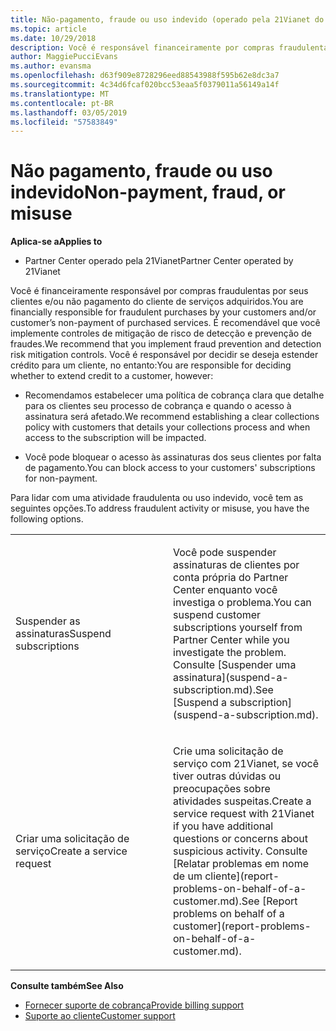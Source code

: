 ```yaml
---
title: Não-pagamento, fraude ou uso indevido (operado pela 21Vianet do Partner Center)
ms.topic: article
ms.date: 10/29/2018
description: Você é responsável financeiramente por compras fraudulentas dos seus clientes e/ou falta de pagamento de serviços comprados pelo cliente. Portanto, recomendamos que você implemente controles para redução de risco de detecção e prevenção de fraudes.
author: MaggiePucciEvans
ms.author: evansma
ms.openlocfilehash: d63f909e8728296eed88543988f595b62e8dc3a7
ms.sourcegitcommit: 4c34d6fcaf020bcc53eaa5f0379011a56149a14f
ms.translationtype: MT
ms.contentlocale: pt-BR
ms.lasthandoff: 03/05/2019
ms.locfileid: "57583849"
---
```

# <a name="non-payment-fraud-or-misuse"></a><span data-ttu-id="7703f-103">Não pagamento, fraude ou uso indevido</span><span class="sxs-lookup"><span data-stu-id="7703f-103">Non-payment, fraud, or misuse</span></span>

<span data-ttu-id="7703f-104">**Aplica-se a**</span><span class="sxs-lookup"><span data-stu-id="7703f-104">**Applies to**</span></span>

-   <span data-ttu-id="7703f-105">Partner Center operado pela 21Vianet</span><span class="sxs-lookup"><span data-stu-id="7703f-105">Partner Center operated by 21Vianet</span></span>

<span data-ttu-id="7703f-106">Você é financeiramente responsável por compras fraudulentas por seus clientes e/ou não pagamento do cliente de serviços adquiridos.</span><span class="sxs-lookup"><span data-stu-id="7703f-106">You are financially responsible for fraudulent purchases by your customers and/or customer’s non-payment of purchased services.</span></span> <span data-ttu-id="7703f-107">É recomendável que você implemente controles de mitigação de risco de detecção e prevenção de fraudes.</span><span class="sxs-lookup"><span data-stu-id="7703f-107">We recommend that you implement fraud prevention and detection risk mitigation controls.</span></span> <span data-ttu-id="7703f-108">Você é responsável por decidir se deseja estender crédito para um cliente, no entanto:</span><span class="sxs-lookup"><span data-stu-id="7703f-108">You are responsible for deciding whether to extend credit to a customer, however:</span></span>

-   <span data-ttu-id="7703f-109">Recomendamos estabelecer uma política de cobrança clara que detalhe para os clientes seu processo de cobrança e quando o acesso à assinatura será afetado.</span><span class="sxs-lookup"><span data-stu-id="7703f-109">We recommend establishing a clear collections policy with customers that details your collections process and when access to the subscription will be impacted.</span></span>

-   <span data-ttu-id="7703f-110">Você pode bloquear o acesso às assinaturas dos seus clientes por falta de pagamento.</span><span class="sxs-lookup"><span data-stu-id="7703f-110">You can block access to your customers' subscriptions for non-payment.</span></span>


<span data-ttu-id="7703f-111">Para lidar com uma atividade fraudulenta ou uso indevido, você tem as seguintes opções.</span><span class="sxs-lookup"><span data-stu-id="7703f-111">To address fraudulent activity or misuse, you have the following options.</span></span>

<table>
<colgroup>
<col width="50%" />
<col width="50%" />
</colgroup>
<tbody>
<tr class="odd">
<td><span data-ttu-id="7703f-112">Suspender as assinaturas</span><span class="sxs-lookup"><span data-stu-id="7703f-112">Suspend subscriptions</span></span></td>
<td><p><span data-ttu-id="7703f-113">Você pode suspender assinaturas de clientes por conta própria do Partner Center enquanto você investiga o problema.</span><span class="sxs-lookup"><span data-stu-id="7703f-113">You can suspend customer subscriptions yourself from Partner Center while you investigate the problem.</span></span> <span data-ttu-id="7703f-114">Consulte [Suspender uma assinatura](suspend-a-subscription.md).</span><span class="sxs-lookup"><span data-stu-id="7703f-114">See [Suspend a subscription](suspend-a-subscription.md).</span></span></p></td>
</tr>
<tr class="even">
<td><span data-ttu-id="7703f-115">Criar uma solicitação de serviço</span><span class="sxs-lookup"><span data-stu-id="7703f-115">Create a service request</span></span></td>
<td><p><span data-ttu-id="7703f-116">Crie uma solicitação de serviço com 21Vianet, se você tiver outras dúvidas ou preocupações sobre atividades suspeitas.</span><span class="sxs-lookup"><span data-stu-id="7703f-116">Create a service request with 21Vianet if you have additional questions or concerns about suspicious activity.</span></span> <span data-ttu-id="7703f-117">Consulte [Relatar problemas em nome de um cliente](report-problems-on-behalf-of-a-customer.md).</span><span class="sxs-lookup"><span data-stu-id="7703f-117">See [Report problems on behalf of a customer](report-problems-on-behalf-of-a-customer.md).</span></span></p></td>
</tr>
</tbody>
</table>

<span data-ttu-id="7703f-118">**Consulte também**</span><span class="sxs-lookup"><span data-stu-id="7703f-118">**See Also**</span></span>

-   [<span data-ttu-id="7703f-119">Fornecer suporte de cobrança</span><span class="sxs-lookup"><span data-stu-id="7703f-119">Provide billing support</span></span>](provide-billing-support.md)
-   [<span data-ttu-id="7703f-120">Suporte ao cliente</span><span class="sxs-lookup"><span data-stu-id="7703f-120">Customer support</span></span>](customer-support.md) 

 




